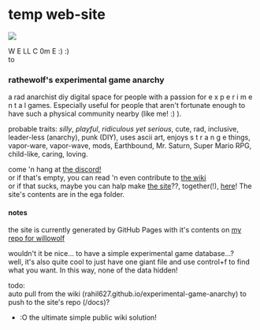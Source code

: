 # temp web-site
![](image.jpg?raw=true)

W E LL C 0m E :) :)  
to  
### rathewolf's experimental game anarchy
a rad anarchist diy digital space for people with a passion for e x p e r i m e n t a l games. Especially useful for people that aren't fortunate enough to have such a physical community nearby (like me! :) ).

probable traits: *silly*, *playful*, *ridiculous yet serious*, cute, rad, inclusive, leader-less (anarchy), punk (DIY), uses ascii art, enjoys s t r a n g e things, vapor-ware, vapor-wave, mods, Earthbound, Mr. Saturn, Super Mario RPG, child-like, caring, loving.

come 'n hang at [the discord!](https://discord.gg/BsUq9n3)\
or if that's empty, you can read 'n even contribute to [the wiki](https://github.com/Rahil627/experimental-game-anarchy/wiki)\
or if that sucks, maybe you can halp make [the site](https://willowolf.com/ega)??, together(!), [here](https://github.com/Rahil627/willowolf/)! The site's contents are in the ega folder.

#### notes
the site is currently generated by GitHub Pages with it's contents on [my repo for willowolf](https://github.com/Rahil627/willowolf/)

wouldn't it be nice... to have a simple experimental game database...?    
well, it's also quite cool to just have one giant file and use control+f to find what you want. In this way, none of the data hidden!

todo:  
auto pull from the wiki (rahil627.github.io/experimental-game-anarchy) to push to the site's repo (/docs)?
  - :O the ultimate simple public wiki solution!
